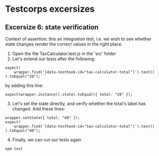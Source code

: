 # Testcorps excersizes

## Excersize 6: state verification

Context of assertion: this an integration test, i.e. we wish to see whether state changes render the correct values in the right place.

1. Open the file TaxCalculator.test.js in the 'src' folder
2. Let's extend our tests after the following:

````
expect(
    wrapper.find('[data-testhook-id="tax-calculator-total"]').text()
).toEqual("20");```
````

by adding this line:

```
expect(wrapper.instance().state).toEqual({ total: "20" });

```

3. Let's set the state directly, and verify whether
   the total's label has changed. Add these lines:

```
wrapper.setState({ total: "40" });
expect(
    wrapper.find('[data-testhook-id="tax-calculator-total"]').text()
).toEqual("40");
```

4. Finally, we can run our tests again

```
npm test
```
